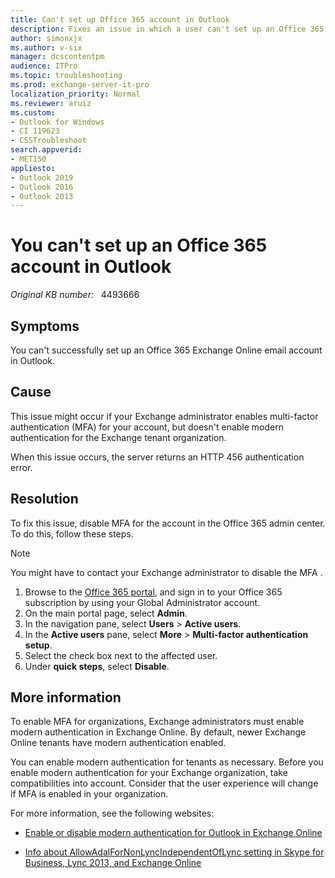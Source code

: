 ```yaml
---
title: Can't set up Office 365 account in Outlook
description: Fixes an issue in which a user can't set up an Office 365 account in Outlook.
author: simonxjx
ms.author: v-six
manager: dcscontentpm
audience: ITPro
ms.topic: troubleshooting 
ms.prod: exchange-server-it-pro
localization_priority: Normal
ms.reviewer: aruiz
ms.custom: 
- Outlook for Windows
- CI 119623
- CSSTroubleshoot
search.appverid: 
- MET150
appliesto:
- Outlook 2019
- Outlook 2016
- Outlook 2013  
---
```

# You can't set up an Office 365 account in Outlook

_Original KB number:_ &nbsp; 4493666

## Symptoms

You can't successfully set up an Office 365 Exchange Online email account in Outlook.

## Cause

This issue might occur if your Exchange administrator enables multi-factor authentication (MFA) for your account, but doesn't enable modern authentication for the Exchange tenant organization.

When this issue occurs, the server returns an HTTP 456 authentication error.

## Resolution

To fix this issue, disable MFA for the account in the Office 365 admin center. To do this, follow these steps.

> [!NOTE]
> You might have to contact your Exchange administrator to disable the MFA .

1. Browse to the [Office 365 portal](https://portal.office.com), and sign in to your Office 365 subscription by using your Global Administrator account.
2. On the main portal page, select **Admin**.
3. In the navigation pane, select **Users** > **Active users**.
4. In the **Active users** pane, select **More** > **Multi-factor authentication setup**.
5. Select the check box next to the affected user.
6. Under **quick steps**, select **Disable**.

## More information

To enable MFA for organizations, Exchange administrators must enable modern authentication in Exchange Online. By default, newer Exchange Online tenants have modern authentication enabled.

You can enable modern authentication for tenants as necessary. Before you enable modern authentication for your Exchange organization, take compatibilities into account. Consider that the user experience will change if MFA is enabled in your organization.

For more information, see the following websites:

- [Enable or disable modern authentication for Outlook in Exchange Online](/Exchange/clients-and-mobile-in-exchange-online/enable-or-disable-modern-authentication-in-exchange-online)

- [Info about AllowAdalForNonLyncIndependentOfLync setting in Skype for Business, Lync 2013, and Exchange Online](/SkypeForBusiness/troubleshoot/hybrid-exchange-integration/allowadalfornonlyncindependentoflync-setting)
